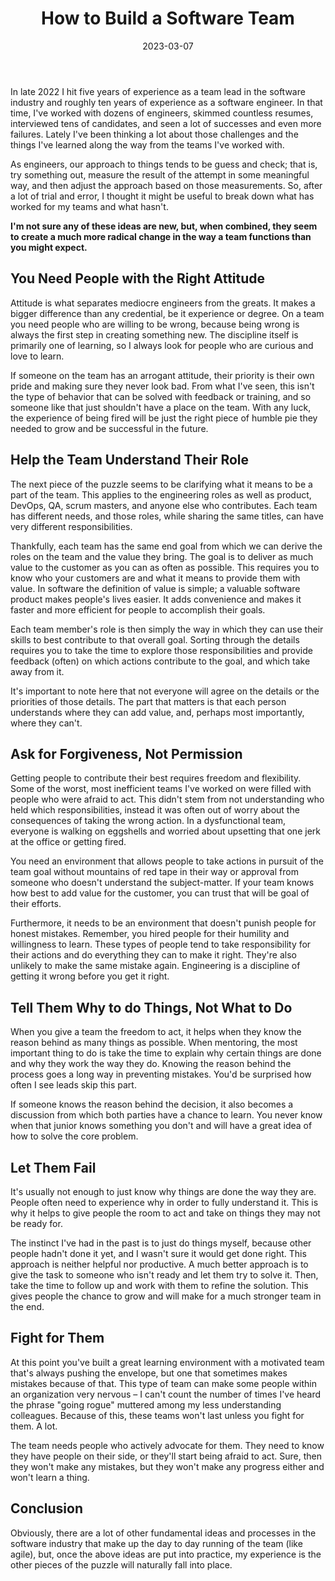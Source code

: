 ﻿---
title: How to Build a Software Team 
date: 2023-03-07
authors:
  - name: rthomasv3
    link: https://github.com/rthomasv3
    image: https://avatars.githubusercontent.com/u/39268276?v=4
tags:
  - Team
excludeSearch: false
---

In late 2022 I hit five years of experience as a team lead in the software industry and roughly ten years of experience as a software engineer. In that time, I've worked with dozens of engineers, skimmed countless resumes, interviewed tens of candidates, and seen a lot of successes and even more failures. Lately I've been thinking a lot about those challenges and the things I've learned along the way from the teams I've worked with.

As engineers, our approach to things tends to be guess and check; that is, try something out, measure the result of the attempt in some meaningful way, and then adjust the approach based on those measurements. So, after a lot of trial and error, I thought it might be useful to break down what has worked for my teams and what hasn't.

**I'm not sure any of these ideas are new, but, when combined, they seem to create a much more radical change in the way a team functions than you might expect.**
<!--more-->


## You Need People with the Right Attitude

Attitude is what separates mediocre engineers from the greats. It makes a bigger difference than any credential, be it experience or degree. On a team you need people who are willing to be wrong, because being wrong is always the first step in creating something new. The discipline itself is primarily one of learning, so I always look for people who are curious and love to learn. 

If someone on the team has an arrogant attitude, their priority is their own pride and making sure they never look bad. From what I've seen, this isn't the type of behavior that can be solved with feedback or training, and so someone like that just shouldn't have a place on the team. With any luck, the experience of being fired will be just the right piece of humble pie they needed to grow and be successful in the future.


## Help the Team Understand Their Role

The next piece of the puzzle seems to be clarifying what it means to be a part of the team. This applies to the engineering roles as well as product, DevOps, QA, scrum masters, and anyone else who contributes. Each team has different needs, and those roles, while sharing the same titles, can have very different responsibilities.

Thankfully, each team has the same end goal from which we can derive the roles on the team and the value they bring. The goal is to deliver as much value to the customer as you can as often as possible. This requires you to know who your customers are and what it means to provide them with value. In software the definition of value is simple; a valuable software product makes people's lives easier. It adds convenience and makes it faster and more efficient for people to accomplish their goals.

Each team member's role is then simply the way in which they can use their skills to best contribute to that overall goal. Sorting through the details requires you to take the time to explore those responsibilities and provide feedback (often) on which actions contribute to the goal, and which take away from it.

It's important to note here that not everyone will agree on the details or the priorities of those details. The part that matters is that each person understands where they can add value, and, perhaps most importantly, where they can't.


## Ask for Forgiveness, Not Permission

Getting people to contribute their best requires freedom and flexibility. Some of the worst, most inefficient teams I've worked on were filled with people who were afraid to act. This didn't stem from not understanding who held which responsibilities, instead it was often out of worry about the consequences of taking the wrong action. In a dysfunctional team, everyone is walking on eggshells and worried about upsetting that one jerk at the office or getting fired.

You need an environment that allows people to take actions in pursuit of the team goal without mountains of red tape in their way or approval from someone who doesn't understand the subject-matter. If your team knows how best to add value for the customer, you can trust that will be goal of their efforts.

Furthermore, it needs to be an environment that doesn't punish people for honest mistakes. Remember, you hired people for their humility and willingness to learn. These types of people tend to take responsibility for their actions and do everything they can to make it right. They're also unlikely to make the same mistake again. Engineering is a discipline of getting it wrong before you get it right.


## Tell Them Why to do Things, Not What to Do

When you give a team the freedom to act, it helps when they know the reason behind as many things as possible. When mentoring, the most important thing to do is take the time to explain why certain things are done and why they work the way they do. Knowing the reason behind the process goes a long way in preventing mistakes. You'd be surprised how often I see leads skip this part.

If someone knows the reason behind the decision, it also becomes a discussion from which both parties have a chance to learn. You never know when that junior knows something you don't and will have a great idea of how to solve the core problem. 


## Let Them Fail

It's usually not enough to just know why things are done the way they are. People often need to experience why in order to fully understand it. This is why it helps to give people the room to act and take on things they may not be ready for.

The instinct I've had in the past is to just do things myself, because other people hadn't done it yet, and I wasn't sure it would get done right. This approach is neither helpful nor productive. A much better approach is to give the task to someone who isn't ready and let them try to solve it. Then, take the time to follow up and work with them to refine the solution. This gives people the chance to grow and will make for a much stronger team in the end.


## Fight for Them

At this point you've built a great learning environment with a motivated team that's always pushing the envelope, but one that sometimes makes mistakes because of that. This type of team can make some people within an organization very nervous – I can't count the number of times I've heard the phrase "going rogue" muttered among my less understanding colleagues. Because of this, these teams won't last unless you fight for them. A lot.

The team needs people who actively advocate for them. They need to know they have people on their side, or they'll start being afraid to act. Sure, then they won't make any mistakes, but they won't make any progress either and won't learn a thing. 


## Conclusion

Obviously, there are a lot of other fundamental ideas and processes in the software industry that make up the day to day running of the team (like agile), but, once the above ideas are put into practice, my experience is the other pieces of the puzzle will naturally fall into place.
